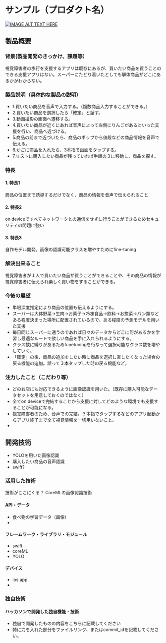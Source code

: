 # サンプル（プロダクト名）

[![IMAGE ALT TEXT HERE](https://jphacks.com/wp-content/uploads/2024/07/JPHACKS2024_ogp.jpg)](https://www.youtube.com/watch?v=DZXUkEj-CSI)

## 製品概要
### 背景(製品開発のきっかけ、課題等）
視覚障害者の歩行を支援するアプリは既存にあるが、買いたい商品を買うことのできる支援アプリはない。スーパーにたどり着いたとしても解体商品がどこにあるかがわからない。
### 製品説明（具体的な製品の説明）
- 1.買いたい商品を音声で入力する。（複数商品入力することができる。）
- 2.買いたい商品を選択したら「確定」と話す。
- 3.動画撮影の画面へ遷移する。
- 4.買いたい商品が近くにあれば音声によって左側にりんごがあるといった支援を行い、商品へ近づける。
- 5.商品の前まで近づいたら、商品のポップから値段などの商品情報を音声で伝える。
- 6.かごに商品を入れたら、3本指で画面をタップする。
- 7.リストに購入したい商品が残っていれば手順の３に移動し、商品を探す。
### 特長
#### 1. 特長1
商品の位置まで誘導するだけでなく、商品の情報を音声で伝えられること
#### 2. 特長2
on deviceですべてネットワークとの通信をせずに行うことができるためセキュリティの問題に強い
#### 3. 特長3
自作モデル開発。画像の認識可能クラスを増やすためにfine-tuning

### 解決出来ること
視覚障害者が１人で買いたい商品が買うことができることや、その商品の情報が視覚障害者に伝えられ楽しく買い物をすることができる。
### 今後の展望
- 単眼深度推定により商品の位置も伝えるようにする。
- スーパーは大体野菜→生肉→お菓子→冷凍食品→飲料→お惣菜→パン類などある程度決まった場所に配置されているので、ある程度の予測モデルを用いた支援
- 毎日同じスーパーに通うのであれば日々のデータからどこに何があるかを学習し最適なルートで欲しい商品を手に入れられるようにする。
- クラス数に縛りがあるためfunetuningを行なって選択可能なクラス数を増やしていく。
- 「確定」の後、商品の追加をしたい時に商品を選択し直したくなった場合の戻る機能の追加。誤って３本タップした時の戻る機能など。
### 注力したこと（こだわり等）
* どのお店にも対応できるように画像認識を用いた。（既存に購入可能なデータセットを用意しておくのではなく）
* 全てon deviceで完結することから支援に対してどのような環境でも支援することが可能になる。
* 視覚障害者のため、音声での完結。３本指でタップするなどのアプリ起動からアプリ終了まで全て視覚情報を一切用いないこと。
* 

## 開発技術

- YOLOを用いた画像認識
- 購入したい商品の音声認識
- swift?
### 活用した技術
技術がここにくる？
CoreMLの画像認識技術
#### API・データ
* 食べ物の学習データ（画像）
* 

#### フレームワーク・ライブラリ・モジュール
* swift
* coreML
* YOLO

#### デバイス
* ios app
* 

### 独自技術
#### ハッカソンで開発した独自機能・技術
* 独自で開発したものの内容をこちらに記載してください
* 特に力を入れた部分をファイルリンク、またはcommit_idを記載してください。

